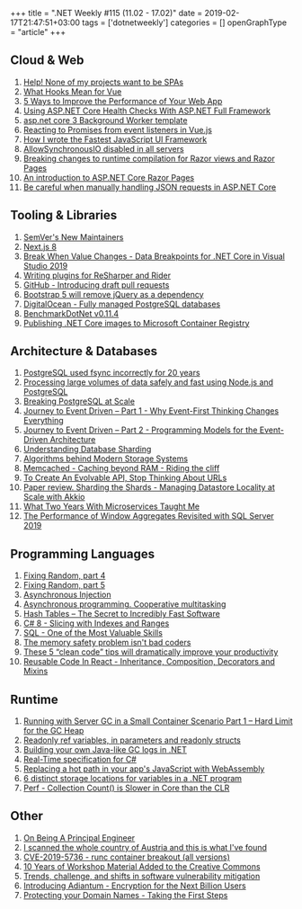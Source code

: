 +++
title = ".NET Weekly #115 (11.02 - 17.02)"
date = 2019-02-17T21:47:51+03:00
tags = ['dotnetweekly']
categories = []
openGraphType = "article"
+++

## Cloud & Web

1. [Help! None of my projects want to be SPAs](https://whatisjasongoldstein.com/writing/help-none-of-my-projects-want-to-be-spas/)
1. [What Hooks Mean for Vue](https://css-tricks.com/what-hooks-mean-for-vue/)
1. [5 Ways to Improve the Performance of Your Web App](https://zeroequalsfalse.press/posts/programming-web-apps/)
1. [Using ASP.NET Core Health Checks With ASP.NET Full Framework](https://rimdev.io/using-aspnet-core-health-checks-with-aspnet-full-framework/)
1. [asp.net core 3 Background Worker template](https://github.com/aspnet/AspNetCore/pull/7401)
1. [Reacting to Promises from event listeners in Vue.js](https://medium.com/@dobromir_hristov/reacting-to-promises-from-event-listeners-in-vue-js-8959b6d03f52)
1. [How I wrote the Fastest JavaScript UI Framework](https://medium.com/@ryansolid/how-i-wrote-the-fastest-javascript-ui-framework-37525b42d6c9)
1. [AllowSynchronousIO disabled in all servers](https://github.com/aspnet/AspNetCore/issues/7644)
1. [Breaking changes to runtime compilation for Razor views and Razor Pages](https://github.com/aspnet/AspNetCore/issues/7647)
1. [An introduction to ASP.NET Core Razor Pages](https://andrewlock.net/an-introduction-to-asp-net-core-razor-pages/)
1. [Be careful when manually handling JSON requests in ASP.NET Core](https://www.strathweb.com/2019/02/be-careful-when-manually-handling-json-requests-in-asp-net-core/)

<!--more-->

## Tooling & Libraries

1. [SemVer's New Maintainers](https://haacked.com/archive/2019/02/11/semver-collective/)
1. [Next.js 8](https://nextjs.org/blog/next-8)
1. [Break When Value Changes - Data Breakpoints for .NET Core in Visual Studio 2019](https://devblogs.microsoft.com/visualstudio/break-when-value-changes-data-breakpoints-for-net-core-in-visual-studio-2019/)
1. [Writing plugins for ReSharper and Rider](https://blog.jetbrains.com/dotnet/2019/02/14/writing-plugins-resharper-rider/)
1. [GitHub - Introducing draft pull requests](https://github.blog/2019-02-14-introducing-draft-pull-requests/)
1. [Bootstrap 5 will remove jQuery as a dependency](https://github.com/twbs/bootstrap/pull/23586)
1. [DigitalOcean - Fully managed PostgreSQL databases](https://www.digitalocean.com/products/managed-databases/)
1. [BenchmarkDotNet v0.11.4](https://benchmarkdotnet.org/changelog/v0.11.4.html)
1. [Publishing .NET Core images to Microsoft Container Registry](https://github.com/dotnet/dotnet-docker/issues/935)

## Architecture & Databases

1. [PostgreSQL used fsync incorrectly for 20 years](https://fosdem.org/2019/schedule/event/postgresql_fsync/)
1. [Processing large volumes of data safely and fast using Node.js and PostgreSQL](https://medium.com/@gajus/processing-large-volumes-of-data-safely-and-fast-using-node-js-and-postgresql-6aa62392cadb)
1. [Breaking PostgreSQL at Scale](https://fosdem.org/2019/schedule/event/breaking_postgresql_on_scale/)
1. [Journey to Event Driven – Part 1 - Why Event-First Thinking Changes Everything](https://www.confluent.io/blog/journey-to-event-driven-part-1-why-event-first-thinking-changes-everything)
1. [Journey to Event Driven – Part 2 - Programming Models for the Event-Driven Architecture](https://www.confluent.io/blog/journey-to-event-driven-part-2-programming-models-event-driven-architecture)
1. [Understanding Database Sharding](https://www.digitalocean.com/community/tutorials/understanding-database-sharding)
1. [Algorithms behind Modern Storage Systems](https://www.infoq.com/presentations/storage-algorithms)
1. [Memcached - Caching beyond RAM - Riding the cliff](https://memcached.org/blog/nvm-multidisk/)
1. [To Create An Evolvable API, Stop Thinking About URLs](https://medium.com/@fagnerbrack/to-create-an-evolvable-api-stop-thinking-about-urls-2ad8b4cc208e)
1. [Paper review. Sharding the Shards - Managing Datastore Locality at Scale with Akkio](https://muratbuffalo.blogspot.com/2019/02/paper-review-sharding-shards-managing.html)
1. [What Two Years With Microservices Taught Me](https://programmerfriend.com/index.php/2019/02/05/what-two-years-with-microservices-taught-me/)
1. [The Performance of Window Aggregates Revisited with SQL Server 2019](https://www.red-gate.com/simple-talk/sql/t-sql-programming/the-performance-of-window-aggregates-revisited-with-sql-server-2019/)

## Programming Languages

1. [Fixing Random, part 4](https://ericlippert.com/2019/02/11/fixing-random-part-4/)
1. [Fixing Random, part 5](https://ericlippert.com/2019/02/14/fixing-random-part-5/)
1. [Asynchronous Injection](http://blog.ploeh.dk/2019/02/11/asynchronous-injection/)
1. [Asynchronous programming. Cooperative multitasking](https://luminousmen.com/post/asynchronous-programming-cooperative-multitasking)
1. [Hash Tables – The Secret to Incredibly Fast Software](https://zeroequalsfalse.press/posts/learn-hashtable/)
1. [C# 8 - Slicing with Indexes and Ranges](https://www.codejourney.net/2019/02/csharp-8-slicing-indexes-ranges/)
1. [SQL - One of the Most Valuable Skills](http://www.craigkerstiens.com/2019/02/12/sql-most-valuable-skill/)
1. [The memory safety problem isn't bad coders](https://medium.com/@sgrif/no-the-problem-isnt-bad-coders-ed4347810270)
1. [These 5 “clean code” tips will dramatically improve your productivity](https://medium.com/@george.seif94/these-5-clean-code-tips-will-dramatically-improve-your-productivity-b20c152783b)
1. [Reusable Code In React - Inheritance, Composition, Decorators and Mixins](https://benmccormick.org/2019/02/11/reusable-react)

## Runtime

1. [Running with Server GC in a Small Container Scenario Part 1 – Hard Limit for the GC Heap](https://blogs.msdn.microsoft.com/maoni/2019/02/04/running-with-server-gc-in-a-small-container-scenario-part-1-hard-limit-for-the-gc-heap/)
1. [Readonly ref variables, in parameters and readonly structs](http://tooslowexception.com/readonly-ref-variables-in-parameters-and-readonly-structs/)
1. [Building your own Java-like GC logs in .NET](https://medium.com/criteo-labs/c-building-your-own-java-like-gc-logs-in-net-992205fd8d4f)
1. [Real-Time specification for C#](https://github.com/dotnet/csharplang/issues/761)
1. [Replacing a hot path in your app's JavaScript with WebAssembly](https://developers.google.com/web/updates/2019/02/hotpath-with-wasm)
1. [6 distinct storage locations for variables in a .NET program](https://stackoverflow.com/questions/14022680/any-tool-to-see-where-variables-are-stored-while-a-net-program-is-executing-is/14023708#14023708)
1. [Perf - Collection Count() is Slower in Core than the CLR](https://github.com/dotnet/coreclr/issues/22400)

## Other

1. [On Being A Principal Engineer](https://blog.dbsmasher.com/2019/01/28/on-being-a-principal-engineer.html)
1. [I scanned the whole country of Austria and this is what I've found](https://blog.haschek.at/2019/i-scanned-austria.html)
1. [CVE-2019-5736 - runc container breakout (all versions)](https://seclists.org/oss-sec/2019/q1/119)
1. [10 Years of Workshop Material Added to the Creative Commons](https://odetocode.com/blogs/scott/archive/2019/02/12/10-years-of-workshop-material-added-to-the-creative-commons.aspx)
1. [Trends, challenge, and shifts in software vulnerability mitigation](https://github.com/Microsoft/MSRC-Security-Research/blob/master/presentations/2019_02_BlueHatIL/2019_01%20-%20BlueHatIL%20-%20Trends%2C%20challenge%2C%20and%20shifts%20in%20software%20vulnerability%20mitigation.pdf)
1. [Introducing Adiantum - Encryption for the Next Billion Users](https://security.googleblog.com/2019/02/introducing-adiantum-encryption-for.html)
1. [Protecting your Domain Names - Taking the First Steps](https://blogs.akamai.com/2019/02/protecting-your-domain-names-taking-the-first-steps.html)
